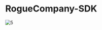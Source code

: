 # RogueCompany-SDK
![5](https://user-images.githubusercontent.com/25783105/218285037-d23eccee-9075-4c4a-b06a-9c53a0a64035.png)
